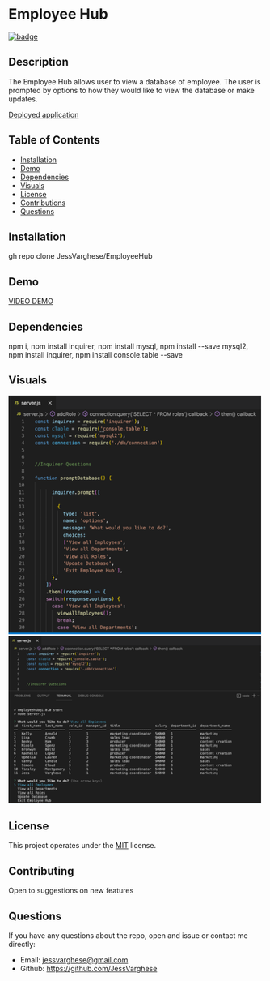 
  # Employee Hub 
  
  [![badge](https://img.shields.io/badge/License-MIT-yellow.svg)]((https://opensource.org/licenses/MIT))
  
  ## Description
  The Employee Hub allows user to view a database of employee. The user is prompted by options to how they would like to view the database or make updates.
  
[Deployed application](https://github.com/JessVarghese/EmployeeHub)

  ## Table of Contents

  * [Installation](#Installation)
  * [Demo](#Demo)
  * [Dependencies](#dependencies)
  * [Visuals](#usage)
  * [License](#license)
  * [Contributions](#contributing)
  * [Questions](#questions)
 

  ## Installation
  gh repo clone JessVarghese/EmployeeHub
  
  ## Demo
  [VIDEO DEMO](https://watch.screencastify.com/v/NJdNTy33OiJdsjfkjIap)
 
  ## Dependencies
  npm i, npm install inquirer, npm install mysql, npm install --save mysql2, npm install inquirer, npm install console.table --save
  
  ## Visuals
 <img src="./assets/employee_hub_1.png" width="500"/>
 <img src="./assets/employee_hub_2.png" width="500"/>

  ## License
  This project operates under the [MIT](https://choosealicense.com/licenses/MIT/) license.

  ## Contributing
  Open to suggestions on new features


  ## Questions
  If you have any questions about the repo, open and issue or contact me directly:
  * Email: jessvarghese@gmail.com
  * Github: https://github.com/JessVarghese

